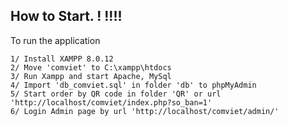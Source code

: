 ## How to Start. ! !!!! 
To run the application
```
1/ Install XAMPP 8.0.12
2/ Move 'comviet' to C:\xampp\htdocs
3/ Run Xampp and start Apache, MySql
4/ Import 'db_comviet.sql' in folder 'db' to phpMyAdmin
5/ Start order by QR code in folder 'QR' or url 'http://localhost/comviet/index.php?so_ban=1'
6/ Login Admin page by url 'http://localhost/comviet/admin/'
```
